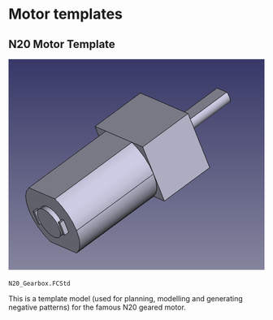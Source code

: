 # Motor templates

## N20 Motor Template

![](https://raw.githubusercontent.com/tspspi/freecadModel/refs/heads/master/Electromechanics/Motors/N20_Gearbox_001.png)

```N20_Gearbox.FCStd```

This is a template model (used for planning, modelling and generating
negative patterns) for the famous N20 geared motor.

